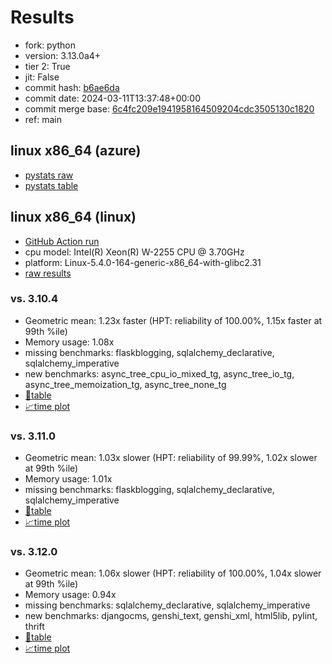 # Results

- fork: python
- version: 3.13.0a4+
- tier 2: True
- jit: False
- commit hash: [b6ae6da](https://github.com/python/cpython/commit/b6ae6da)
- commit date: 2024-03-11T13:37:48+00:00
- commit merge base: [6c4fc209e1941958164509204cdc3505130c1820](https://github.com/python/cpython/commit/6c4fc209e1941958164509204cdc3505130c1820)
- ref: main

## linux x86_64 (azure)

- [pystats raw](bm-20240311-azure-x86_64-python-main-3.13.0a4%2B-b6ae6da-pystats.json)
- [pystats table](bm-20240311-azure-x86_64-python-main-3.13.0a4%2B-b6ae6da-pystats.md)

## linux x86_64 (linux)

- [GitHub Action run](https://github.com/faster-cpython/benchmarking/actions/runs/8233787335)
- cpu model: Intel(R) Xeon(R) W-2255 CPU @ 3.70GHz
- platform: Linux-5.4.0-164-generic-x86_64-with-glibc2.31
- [raw results](bm-20240311-linux-x86_64-python-main-3.13.0a4%2B-b6ae6da.json)

### vs. 3.10.4

- Geometric mean: 1.23x faster (HPT: reliability of 100.00%, 1.15x faster at 99th %ile)
- Memory usage: 1.08x
- missing benchmarks: flaskblogging, sqlalchemy_declarative, sqlalchemy_imperative
- new benchmarks: async_tree_cpu_io_mixed_tg, async_tree_io_tg, async_tree_memoization_tg, async_tree_none_tg
- [📄table](bm-20240311-linux-x86_64-python-main-3.13.0a4%2B-b6ae6da-vs-3.10.4.md)
- [📈time plot](bm-20240311-linux-x86_64-python-main-3.13.0a4%2B-b6ae6da-vs-3.10.4.png)

### vs. 3.11.0

- Geometric mean: 1.03x slower (HPT: reliability of 99.99%, 1.02x slower at 99th %ile)
- Memory usage: 1.01x
- missing benchmarks: flaskblogging, sqlalchemy_declarative, sqlalchemy_imperative
- [📄table](bm-20240311-linux-x86_64-python-main-3.13.0a4%2B-b6ae6da-vs-3.11.0.md)
- [📈time plot](bm-20240311-linux-x86_64-python-main-3.13.0a4%2B-b6ae6da-vs-3.11.0.png)

### vs. 3.12.0

- Geometric mean: 1.06x slower (HPT: reliability of 100.00%, 1.04x slower at 99th %ile)
- Memory usage: 0.94x
- missing benchmarks: sqlalchemy_declarative, sqlalchemy_imperative
- new benchmarks: djangocms, genshi_text, genshi_xml, html5lib, pylint, thrift
- [📄table](bm-20240311-linux-x86_64-python-main-3.13.0a4%2B-b6ae6da-vs-3.12.0.md)
- [📈time plot](bm-20240311-linux-x86_64-python-main-3.13.0a4%2B-b6ae6da-vs-3.12.0.png)


